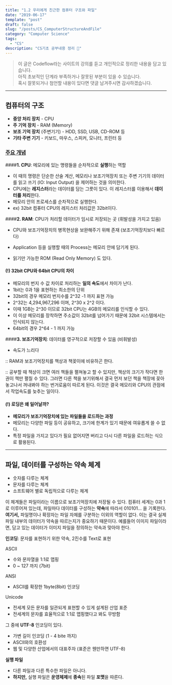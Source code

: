 ```yaml
---
title: "1.2 우리에게 친근한 컴퓨터 구조와 파일"
date: "2019-06-17"
template: "post"
draft: false
slug: "/posts/CS_ComputerStructureAndFile"
category: "Computer Science"
tags:
  - "CS"
description: "CS기초 공부내용 정리 📖"
---
```


> 이 글은 Codeflow라는 사이트의 강의를 듣고 개인적으로 정리한 내용을 담고 있습니다.<br>
> 아직 초보적인 단계라 부족하거나 잘못된 부분이 있을 수 있습니다. <br>
> 혹시 잘못되거나 첨언할 내용이 있다면  댓글 남겨주시면 감사하겠습니다.
---

## 컴퓨터의 구조

- **중앙 처리 장치** - CPU
- **주 기억 장치** - RAM (Memory)
- **보조 기억 장치** (주변기기) - HDD, SSD, USB, CD-ROM 등
- **기타 주변 기기** - 키보드, 마우스, 스피커, 모니터, 프린터 등



### <u>주요 개념</u>

####**1. CPU**: 메모리에 있는 명령들을 순차적으로 **실행**하는 역할

- 이 때의 명령은 단순한 산술 계산, 메모리나 보조기억장치 또는 주변 기기의 데이터를 읽고 쓰기 (IO: Input Output) 을 제어하는 것을 의미한다.
- CPU에는 **레지스터**라는 데이터를 담는 그릇이 있다. 이 레지스터를 이용해서 **데이터를 처리**한다.
- 메모리 안의 프로세스를 순차적으로 실행한다.
- ex) 32bit 컴퓨터 CPU의 레지스터 처리값은 32bit이다.



####**2. RAM**: CPU가 처리할 데이터가 임시로 저장되는 곳 (휘발성을 가지고 있음)

- CPU와 보조기억장치의 병목현상을 보완해주기 위해 존재 (보조기억장치보다 빠르다)
- Application 등을 실행할 때의 Process는 메모리 안에 담기게 된다.

- 읽기만 가능한 ROM (Read Only Memory) 도 있다.



#### (!) 32bit CPU와 64bit CPU의 차이

- 메모리의 번지 수 값 차이로 처리하는 **일의 속도**에서 차이가 난다.
- 1bit는 0과 1을 표현하는 최소한의 단위
- 32bit의 경우 메모리 번지수를 2^32 -1 까지 표현 가능
- 2^32는 4,294,967,296 이며, 2^30 x 2^2 이다.
- 이때 1GB는 2^30 이므로 32bit CPU는 4GB의 메모리를 인식할 수 있다.
- 이 이상 메모리를 장착하면 주소값이 32bit를 넘어가기 때문에 32bit 시스템에서는 인식되지 않는다.
- 64bit의 경우 2^64 - 1 까지 가능



####**3. 보조기억장치**: 데이터를 영구적으로 저장할 수 있음 (비휘발성)

- 속도가 느리다



:: RAM과 보조기억장치를 책상과 책꽂이에 비유하곤 한다.

:: 공부할 때 책상이 크면 여러 책들을 펼쳐놓고 할 수 있지만, 책상의 크기가 작다면 한 권이 책만 펼칠 수 있다. 그러면 다른 책을 보기위해서 결국 먼저 보던 책을 책장에 꽂아놓고나서 꺼내봐야 하는 번거로움이 따르게 된다. 이것은 결국 메모리와 CPU의  관점에서 작업속도를 늦추는 일이다.



#### (!) 로딩은 왜 일어날까?

- **메모리가 보조기억장치에 있는 파일들을 로드하는 과정**
- 메모리는 다양한 파일 등이 공유하고, 크기에 한계가 있기 때문에 여유롭게 쓸 수 없다.
- 특정 파일을 가지고 있다가 필요 없어지면 버리고 다시 다른 파일을 로드하는 식으로 활용된다.

---


## 파일, 데이터를 구성하는 약속 체계

- 숫자를 다루는 체계
- 문자를 다루는 체계
- 소프트웨어 별로 독립적으로 다루는 체계

 이 체계들은 파일이라는 이름으로 보조기억장치에 저장될 수 있다.
컴퓨터 세계는 0과 1로 이루어져 있는데, 파일마다 데이터를 구성하는 **약속**에 따라서 010101… 을 기록한다.
**여기서,** 파일명이나 확장자는 파일 자체를 구분하는 이외의 역할이 없다.
이는 결국 실제 파일 내부의 데이터가 약속을 따르는지가 중요하기 때문이다.
예를들어 이미지 파일이라면, 담고 있는 데이터가 이미지 파일을 정의하는 약속과 맞아야 한다.



**인코딩**: 문자를 표현하기 위한 약속, 2진수를 Text로 표현

ASCII
- 수와 문자열을 1:1로 맵핑
- 0 ~ 127 까지 (7bit)


ANSI
- ASCII를 확장한 1byte(8bit) 인코딩


Unicode
- 전세계 모든 문자를 일관되게 표현할 수 있게 설계된 산업 표준
- 전세계의 문자를 효율적으로 1:1로 맵핑했다고 봐도 무방함


그 중에 **UTF-8** 인코딩이 있다.
- 가변 길이 인코딩 (1 - 4 bite 까지)
- ASCII와의 호환성
- 웹 및 다양한 산업에서의 대표주자 (표준은 웬만하면 UTF-8)



**실행 파일**
- 다른 파일과 다른 특수한 파일은 아니다.
- **하지만,** 실행 파일은 **운영체제**에 **종속**된 파일 **포맷**을 따른다.













